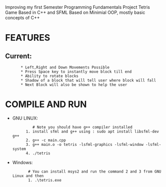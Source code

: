 Improving my first Semester Programming Fundamentals Project
Tetris Game Based in C++ and SFML
Based on Minimial OOP, mostly basic concepts of C++

# FEATURES

## Current:
           
           * Left,Right and Down Movements Possible
           * Press Space key to instantly move block till end
           * Ability to rotate blocks
           * Shadow of a block that will tell user where block will fall 
           * Next Block will also be shown to help the user

# COMPILE AND RUN

* GNU LINUX: 

               # Note you should have g++ compiler installed
            1. install sfml and g++ using : sudo apt install libsfml-dev g++
            2. g++ -c main.cpp
            3. g++ main.o -o tetris -lsfml-graphics -lsfml-window -lsfml-system
            4. ./tetris
* Windows:

             # You can install msys2 and run the command 2 and 3 from GNU Linux and then
             1. .\tetris.exe
